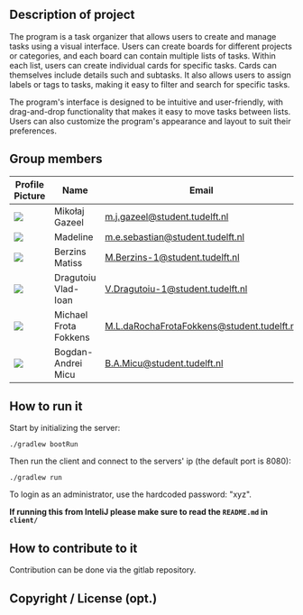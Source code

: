 ## Description of project

The program is a task organizer that allows users to create and manage tasks using a visual interface. Users can create boards for different projects or categories, 
and each board can contain multiple lists of tasks. Within each list, users can 
create individual cards for specific tasks. Cards can themselves include details such and subtasks.
It also allows users to assign labels or tags to tasks, making it easy to filter 
and search for specific tasks.

The program's interface is designed to be intuitive and user-friendly, with drag-and-drop functionality that makes it
easy to move tasks between lists. Users can also customize the program's appearance and layout to suit their 
preferences.
 
## Group members


| Profile Picture | Name | Email |
|---|---|---|
| ![](https://eu.ui-avatars.com/api/?name=OOPP&length=4&size=50&color=DDD&background=777&font-size=0.325) | Mikołaj Gazeel | m.j.gazeel@student.tudelft.nl |
| ![](https://eu.ui-avatars.com/api/?name=OOPP&length=4&size=50&color=DDD&background=777&font-size=0.325) | Madeline | m.e.sebastian@student.tudelft.nl |
| ![](https://eu.ui-avatars.com/api/?name=OOPP&length=4&size=50&color=DDD&background=777&font-size=0.325) | Berzins Matiss | M.Berzins-1@student.tudelft.nl |
| ![](https://eu.ui-avatars.com/api/?name=OOPP&length=4&size=50&color=DDD&background=777&font-size=0.325) | Dragutoiu Vlad-Ioan | V.Dragutoiu-1@student.tudelft.nl |
| ![](https://eu.ui-avatars.com/api/?name=OOPP&length=4&size=50&color=DDD&background=777&font-size=0.325) | Michael Frota Fokkens | M.L.daRochaFrotaFokkens@student.tudelft.nl |
| ![](https://eu.ui-avatars.com/api/?name=OOPP&length=4&size=50&color=DDD&background=777&font-size=0.325) | Bogdan-Andrei Micu | B.A.Micu@student.tudelft.nl |

<!-- Instructions (remove once assignment has been completed -->
<!-- - Add (only!) your own name to the table above (use Markdown formatting) -->
<!-- - Mention your *student* email address -->
<!-- - Preferably add a recognizable photo, otherwise add your GitLab photo -->
<!-- - (please make sure the photos have the same size) --> 

## How to run it

Start by initializing the server:
```
./gradlew bootRun
```

Then run the client and connect to the servers' ip (the default port is 8080):
```
./gradlew run
```

To login as an administrator, use the hardcoded password: "xyz".

__**If running this from InteliJ please make sure to read the `README.md` in `client/`**__

## How to contribute to it

Contribution can be done via the gitlab repository.

## Copyright / License (opt.)
